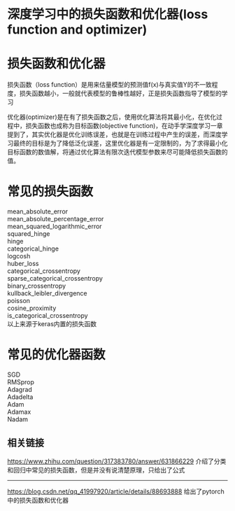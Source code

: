 # 深度学习中的损失函数和优化器(loss function and optimizer)

# 损失函数和优化器
损失函数（loss function）是用来估量模型的预测值f(x)与真实值Y的不一致程度，损失函数越小，一般就代表模型的鲁棒性越好，正是损失函数指导了模型的学习

优化器(optimizer)是在有了损失函数之后，使用优化算法将其最小化，在优化过程中，损失函数也成称为目标函数(objective function)，在动手学深度学习一章提到了，其实优化器是优化训练误差，也就是在训练过程中产生的误差，而深度学习最终的目标是为了降低泛化误差，这里优化器是有一定限制的，为了求得最小化目标函数的数值解，将通过优化算法有限次迭代模型参数来尽可能降低损失函数的值。


# 常见的损失函数
  
mean_absolute_error  
mean_absolute_percentage_error  
mean_squared_logarithmic_error  
squared_hinge  
hinge  
categorical_hinge  
logcosh  
huber_loss  
categorical_crossentropy  
sparse_categorical_crossentropy  
binary_crossentropy  
kullback_leibler_divergence  
poisson  
cosine_proximity  
is_categorical_crossentropy  
以上来源于keras内置的损失函数
# 常见的优化器函数
SGD  
RMSprop  
Adagrad  
Adadelta  
Adam  
Adamax  
Nadam  
## 相关链接
https://www.zhihu.com/question/317383780/answer/631866229
介绍了分类和回归中常见的损失函数，但是并没有说清楚原理，只给出了公式

***
https://blog.csdn.net/qq_41997920/article/details/88693888
给出了pytorch中的损失函数和优化器